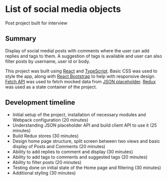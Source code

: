 # List of social media objects
Post project built for interview

## Summary
Display of social medial posts with comments where the user can add replies and tags to them. A suggestion of tags is available and user can also filter posts by username, user id or body.

This project was built using [React](https://react.dev/) and [TypeScript](https://www.typescriptlang.org/). Basic CSS was used to style the app, along with [React Bootstrap](https://react-bootstrap.github.io/) to help with responsive design.
[Fetch API](https://developer.mozilla.org/en-US/docs/Web/API/Fetch_API/Using_Fetch) was used to fetch mocked data from [JSON placeholder](https://jsonplaceholder.typicode.com/). [Redux](https://redux.js.org/) was used as a state container of the project.

## Development timeline
- Initial setup of the project, installation of necessary modules and Webpack configuration (20 minutes)
- Understanding JSON placeholder API and build client API to use it (25 minutes)
- Build Redux stores (30 minutes)
- Design home page structure, split screen between two views and basic display of Posts and Comments (20 minutes)
- Ability to add replies to comment and display (30 minutes)
- Ability to add tags to comments and suggested tags (20 minutes)
- Ability to filter posts (20 minutes)
- Testing done on initial state of the Home page and filtering (30 minutes)
- Additional styling (30 minutes)
